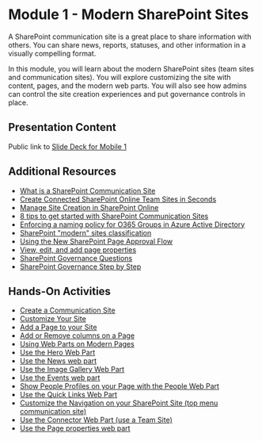 # Module 1 - Modern SharePoint Sites

A SharePoint communication site is a great place to share information with others. You can share news, reports, statuses, and other information in a visually compelling format.

In this module, you will learn about the modern SharePoint sites (team sites and communication sites). You will explore customizing the site with content, pages, and the modern web parts. You will also see how admins can control the site creation experiences and put governance controls in place.

## Presentation Content

Public link to [Slide Deck for Mobile 1](Presentations/Module1.pptx)

## Additional Resources

- [What is a SharePoint Communication Site](https://support.office.com/en-us/article/What-is-a-SharePoint-communication-site-94a33429-e580-45c3-a090-5512a8070732?ui=en-US&rs=en-US&ad=US)
- [Create Connected SharePoint Online Team Sites in Seconds](https://www.microsoft.com/en-us/microsoft-365/blog/2016/11/08/create-connected-sharepoint-online-team-sites-in-seconds/)
- [Manage Site Creation in SharePoint Online](https://support.office.com/en-us/article/manage-site-creation-in-sharepoint-online-e72844a3-0171-47c9-befb-e98b23e2dcf9?ui=en-US&rs=en-US&ad=US)
- [8 tips to get started with SharePoint Communication Sites](https://www.computerworld.com/article/3205245/enterprise-applications/8-tips-to-get-started-with-sharepoint-communication-sites.html)
- [Enforcing a naming policy for O365 Groups in Azure Active Directory](https://docs.microsoft.com/en-us/azure/active-directory/groups-naming-policy)
- [SharePoint "modern" sites classification](https://docs.microsoft.com/en-us/sharepoint/dev/solution-guidance/modern-experience-site-classification)
- [Using the New SharePoint Page Approval Flow](https://melihubb.com/2018/08/08/using-the-new-sharepoint-page-approval-flow/amp/)
- [View, edit, and add page properties](https://support.office.com/en-us/article/view-edit-and-add-page-properties-778018d3-8269-4fd2-a55d-8c0e5b72b938?ui=en-US&rs=en-US&ad=US)
- [SharePoint Governance Questions](http://tiny.cc/SharePointGovQuestions)
- [SharePoint Governance Step by Step](http://tiny.cc/SPGovStepbyStep)

## Hands-On Activities

- [Create a Communication Site](https://support.office.com/en-us/article/create-a-communication-site-in-sharepoint-online-7fb44b20-a72f-4d2c-9173-fc8f59ba50eb)
- [Customize Your Site](https://support.office.com/en-us/article/customize-your-sharepoint-site-320b43e5-b047-4fda-8381-f61e8ac7f59b)
- [Add a Page to your Site](https://support.office.com/en-us/article/add-a-page-to-a-site-b3d46deb-27a6-4b1e-87b8-df851e503dec)
- [Add or Remove columns on a Page](https://support.office.com/en-us/article/Add-or-remove-columns-on-a-page-fc491eb4-f733-4825-8fe2-e1ed80bd0899)
- [Using Web Parts on Modern Pages](https://support.office.com/en-us/article/using-web-parts-on-sharepoint-online-pages-336e8e92-3e2d-4298-ae01-d404bbe751e0?ui=en-US&rs=en-US&ad=US)
- [Use the Hero Web Part](https://support.office.com/en-us/article/use-the-hero-web-part-d57f449b-19a0-4b0d-8ce3-be5866430645)
- [Use the News web part](https://support.office.com/en-us/article/Use-the-News-web-part-on-a-SharePoint-page-c2dcee50-f5d7-434b-8cb9-a7feefd9f165?ui=en-US&rs=en-US&ad=US)
- [Use the Image Gallery Web Part](https://support.office.com/en-us/article/Use-the-Image-Gallery-web-part-bbcbe560-14a7-4369-8ef5-3255845e3bfd)
- [Use the Events web part](https://support.office.com/en-us/article/Use-the-Events-web-part-5fe4da93-5fa9-4695-b1ee-b0ae4c981909)
- [Show People Profiles on your Page with the People Web Part](https://support.office.com/en-us/article/Show-people-profiles-on-your-page-with-the-People-web-part-7e52c5f6-2d72-48fa-a9d3-d2750765fa05)
- [Use the Quick Links Web Part](https://support.office.com/en-us/article/Use-the-Quick-Links-web-part-e1df7561-209d-4362-96d4-469f85ab2a82)
- [Customize the Navigation on your SharePoint Site (top menu communication site)](https://support.office.com/en-us/article/Customize-the-navigation-on-your-SharePoint-site-3CD61AE7-A9ED-4E1E-BF6D-4655F0BF25CA?ui=en-US&rs=en-US&ad=US)
- [Use the Connector Web Part (use a Team Site)](https://support.office.com/en-us/article/Use-the-Connector-web-part-db0756aa-f78f-4b74-8b19-be5dca0420e1#bkmk_connectorswebpart)
- [Use the Page properties web part](https://support.office.com/en-us/article/use-the-page-properties-web-part-1a99cb9c-a5f1-441b-8e5d-643b0f0ff736)